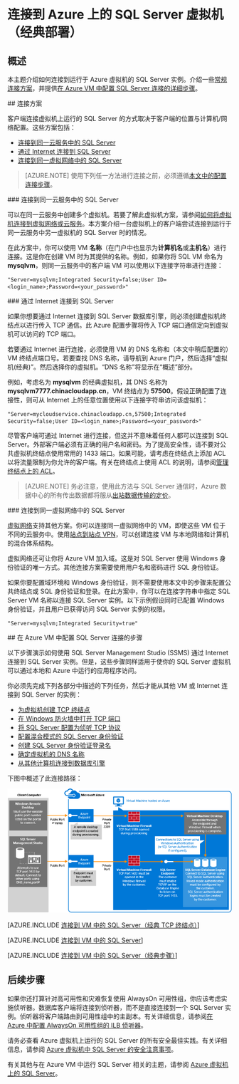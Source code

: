 <properties
	pageTitle="连接到 SQL Server 虚拟机（经典）| Azure"
	description="了解如何连接到 Azure 中虚拟机上运行的 SQL Server。本主题使用经典部署模型。方案根据网络配置和客户端位置的不同而异。"
	services="virtual-machines-windows"
	documentationCenter="na"
	authors="rothja"
	manager="jhubbard"
	tags="azure-service-management"/>
<tags
	ms.service="virtual-machines-windows"
	ms.date="06/23/2016"
	wacn.date=""/>

# 连接到 Azure 上的 SQL Server 虚拟机（经典部署）

## 概述

本主题介绍如何连接到运行于 Azure 虚拟机的 SQL Server 实例。介绍一些[常规连接方案](#connection-scenarios)，并提供[在 Azure VM 中配置 SQL Server 连接的详细步骤](#steps-for-configuring-sql-server-connectivity-in-an-azure-vm)。

##<a name="connection-scenarios"></a> 连接方案

客户端连接虚拟机上运行的 SQL Server 的方式取决于客户端的位置与计算机/网络配置。这些方案包括：

- [连接到同一云服务中的 SQL Server](#connect-to-sql-server-in-the-same-cloud-service)
- [通过 Internet 连接到 SQL Server](#connect-to-sql-server-over-the-internet)
- [连接到同一虚拟网络中的 SQL Server](#connect-to-sql-server-in-the-same-virtual-network)

>[AZURE.NOTE] 使用下列任一方法进行连接之前，必须遵循[本文中的配置连接步骤](#steps-for-configuring-sql-server-connectivity-in-an-azure-vm)。

###<a name="connect-to-sql-server-in-the-same-cloud-service"></a> 连接到同一云服务中的 SQL Server

可以在同一云服务中创建多个虚拟机。若要了解此虚拟机方案，请参阅[如何将虚拟机连接到虚拟网络或云服务](/documentation/articles/virtual-machines-windows-classic-connect-vms/#connect-vms-in-a-standalone-cloud-service)。本方案介绍一台虚拟机上的客户端尝试连接到运行于同一云服务中另一虚拟机的 SQL Server 时的情况。

在此方案中，你可以使用 VM **名称**（在门户中也显示为**计算机名**或**主机名**）进行连接。这是你在创建 VM 时为其提供的名称。例如，如果你将 SQL VM 命名为 **mysqlvm**，则同一云服务中的客户端 VM 可以使用以下连接字符串进行连接：

	"Server=mysqlvm;Integrated Security=false;User ID=<login_name>;Password=<your_password>"

###<a name="connect-to-sql-server-over-the-internet"></a> 通过 Internet 连接到 SQL Server

如果你想要通过 Internet 连接到 SQL Server 数据库引擎，则必须创建虚拟机终结点以进行传入 TCP 通信。此 Azure 配置步骤将传入 TCP 端口通信定向到虚拟机可以访问的 TCP 端口。

若要通过 Internet 进行连接，必须使用 VM 的 DNS 名称和（本文中稍后配置的）VM 终结点端口号。若要查找 DNS 名称，请导航到 Azure 门户，然后选择“虚拟机(经典)”。然后选择你的虚拟机。“DNS 名称”将显示在“概述”部分。

例如，考虑名为 **mysqlvm** 的经典虚拟机，其 DNS 名称为 **mysqlvm7777.chinacloudapp.cn**，VM 终结点为 **57500**。假设正确配置了连接性，则可从 Internet 上的任意位置使用以下连接字符串访问该虚拟机：

	"Server=mycloudservice.chinacloudapp.cn,57500;Integrated Security=false;User ID=<login_name>;Password=<your_password>"

尽管客户端可通过 Internet 进行连接，但这并不意味着任何人都可以连接到 SQL Server。外部客户端必须有正确的用户名和密码。为了提高安全性，请不要对公共虚拟机终结点使用常用的 1433 端口。如果可能，请考虑在终结点上添加 ACL 以将流量限制为你允许的客户端。有关在终结点上使用 ACL 的说明，请参阅[管理终结点上的 ACL](/documentation/articles/virtual-machines-windows-classic-setup-endpoints/#manage-the-acl-on-an-endpoint)。

>[AZURE.NOTE] 务必注意，使用此方法与 SQL Server 通信时，Azure 数据中心的所有传出数据都将服从[出站数据传输的定价](/pricing/details/data-transfer/)。

###<a name="connect-to-sql-server-in-the-same-virtual-network"></a> 连接到同一虚拟网络中的 SQL Server

[虚拟网络](/documentation/articles/virtual-networks-overview/)支持其他方案。你可以连接同一虚拟网络中的 VM，即使这些 VM 位于不同的云服务中。使用[站点到站点 VPN](/documentation/articles/vpn-gateway-site-to-site-create/)，可以创建连接 VM 与本地网络和计算机的混合体系结构。

虚拟网络还可让你将 Azure VM 加入域。这是对 SQL Server 使用 Windows 身份验证的唯一方式。其他连接方案需要使用用户名和密码进行 SQL 身份验证。

如果你要配置域环境和 Windows 身份验证，则不需要使用本文中的步骤来配置公共终结点或 SQL 身份验证和登录。在此方案中，你可以在连接字符串中指定 SQL Server VM 名称以连接 SQL Server 实例。以下示例假设同时已配置 Windows 身份验证，并且用户已获得访问 SQL Server 实例的权限。

	"Server=mysqlvm;Integrated Security=true"

##<a name="steps-for-configuring-sql-server-connectivity-in-an-azure-vm"></a> 在 Azure VM 中配置 SQL Server 连接的步骤

以下步骤演示如何使用 SQL Server Management Studio (SSMS) 通过 Internet 连接到 SQL Server 实例。但是，这些步骤同样适用于使你的 SQL Server 虚拟机可以通过本地和 Azure 中运行的应用程序访问。

你必须先完成下列各部分中描述的下列任务，然后才能从其他 VM 或 Internet 连接到 SQL Server 的实例：

- [为虚拟机创建 TCP 终结点](#create-a-tcp-endpoint-for-the-virtual-machine)
- [在 Windows 防火墙中打开 TCP 端口](#open-tcp-ports-in-the-windows-firewall-for-the-default-instance-of-the-database-engine)
- [将 SQL Server 配置为侦听 TCP 协议](#configure-sql-server-to-listen-on-the-tcp-protocol)
- [配置混合模式的 SQL Server 身份验证](#configure-sql-server-for-mixed-mode-authentication)
- [创建 SQL Server 身份验证登录名](#create-sql-server-authentication-logins)
- [确定虚拟机的 DNS 名称](#determine-the-dns-name-of-the-virtual-machine)
- [从其他计算机连接到数据库引擎](#connect-to-the-database-engine-from-another-computer)

下图中概述了此连接路径：

![连接到 SQL Server 虚拟机](./media/virtual-machines-sql-server-connection-steps/SQLServerinVMConnectionMap.png)

[AZURE.INCLUDE [连接到 VM 中的 SQL Server（经典 TCP 终结点）](../includes/virtual-machines-sql-server-connection-steps-classic-tcp-endpoint.md)]

[AZURE.INCLUDE [连接到 VM 中的 SQL Server](../includes/virtual-machines-sql-server-connection-steps.md)]

[AZURE.INCLUDE [连接到 VM 中的 SQL Server（经典步骤）](../includes/virtual-machines-sql-server-connection-steps-classic.md)]

## 后续步骤

如果你还打算针对高可用性和灾难恢复使用 AlwaysOn 可用性组，你应该考虑实施侦听器。数据库客户端将连接到侦听器，而不是直接连接到一个 SQL Server 实例。侦听器将客户端路由到可用性组中的主副本。有关详细信息，请参阅[在 Azure 中配置 AlwaysOn 可用性组的 ILB 侦听器](/documentation/articles/virtual-machines-windows-classic-ps-sql-int-listener/)。

请务必查看 Azure 虚拟机上运行的 SQL Server 的所有安全最佳实践。有关详细信息，请参阅 [Azure 虚拟机中 SQL Server 的安全注意事项](/documentation/articles/virtual-machines-windows-sql-security/)。

有关其他与在 Azure VM 中运行 SQL Server 相关的主题，请参阅 [Azure 虚拟机上的 SQL Server](/documentation/articles/virtual-machines-windows-sql-server-iaas-overview/)。

<!---HONumber=Mooncake_0801_2016-->